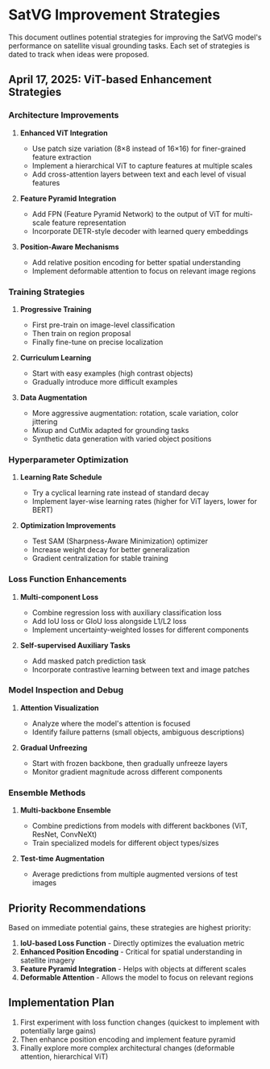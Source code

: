 # SatVG Improvement Strategies

This document outlines potential strategies for improving the SatVG model's performance on satellite visual grounding tasks. Each set of strategies is dated to track when ideas were proposed.

## April 17, 2025: ViT-based Enhancement Strategies

### Architecture Improvements

1. **Enhanced ViT Integration**
   - Use patch size variation (8×8 instead of 16×16) for finer-grained feature extraction
   - Implement a hierarchical ViT to capture features at multiple scales
   - Add cross-attention layers between text and each level of visual features

2. **Feature Pyramid Integration**
   - Add FPN (Feature Pyramid Network) to the output of ViT for multi-scale feature representation
   - Incorporate DETR-style decoder with learned query embeddings

3. **Position-Aware Mechanisms**
   - Add relative position encoding for better spatial understanding
   - Implement deformable attention to focus on relevant image regions

### Training Strategies

1. **Progressive Training**
   - First pre-train on image-level classification
   - Then train on region proposal
   - Finally fine-tune on precise localization

2. **Curriculum Learning**
   - Start with easy examples (high contrast objects)
   - Gradually introduce more difficult examples

3. **Data Augmentation**
   - More aggressive augmentation: rotation, scale variation, color jittering
   - Mixup and CutMix adapted for grounding tasks
   - Synthetic data generation with varied object positions

### Hyperparameter Optimization

1. **Learning Rate Schedule**
   - Try a cyclical learning rate instead of standard decay
   - Implement layer-wise learning rates (higher for ViT layers, lower for BERT)

2. **Optimization Improvements**
   - Test SAM (Sharpness-Aware Minimization) optimizer
   - Increase weight decay for better generalization
   - Gradient centralization for stable training

### Loss Function Enhancements

1. **Multi-component Loss**
   - Combine regression loss with auxiliary classification loss
   - Add IoU loss or GIoU loss alongside L1/L2 loss
   - Implement uncertainty-weighted losses for different components

2. **Self-supervised Auxiliary Tasks**
   - Add masked patch prediction task
   - Incorporate contrastive learning between text and image patches

### Model Inspection and Debug

1. **Attention Visualization**
   - Analyze where the model's attention is focused
   - Identify failure patterns (small objects, ambiguous descriptions)

2. **Gradual Unfreezing**
   - Start with frozen backbone, then gradually unfreeze layers
   - Monitor gradient magnitude across different components

### Ensemble Methods

1. **Multi-backbone Ensemble**
   - Combine predictions from models with different backbones (ViT, ResNet, ConvNeXt)
   - Train specialized models for different object types/sizes

2. **Test-time Augmentation**
   - Average predictions from multiple augmented versions of test images

## Priority Recommendations

Based on immediate potential gains, these strategies are highest priority:

1. **IoU-based Loss Function** - Directly optimizes the evaluation metric
2. **Enhanced Position Encoding** - Critical for spatial understanding in satellite imagery
3. **Feature Pyramid Integration** - Helps with objects at different scales
4. **Deformable Attention** - Allows the model to focus on relevant regions

## Implementation Plan

1. First experiment with loss function changes (quickest to implement with potentially large gains)
2. Then enhance position encoding and implement feature pyramid
3. Finally explore more complex architectural changes (deformable attention, hierarchical ViT) 
